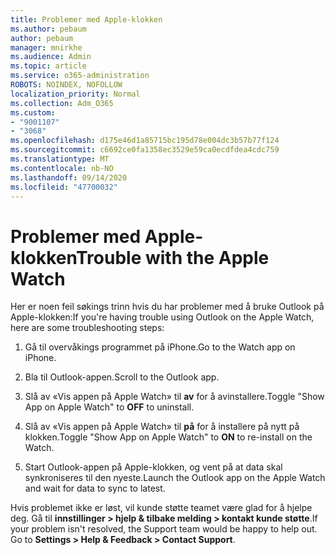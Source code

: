 ```yaml
---
title: Problemer med Apple-klokken
ms.author: pebaum
author: pebaum
manager: mnirkhe
ms.audience: Admin
ms.topic: article
ms.service: o365-administration
ROBOTS: NOINDEX, NOFOLLOW
localization_priority: Normal
ms.collection: Adm_O365
ms.custom:
- "9001107"
- "3068"
ms.openlocfilehash: d175e46d1a85715bc195d78e004dc3b57b77f124
ms.sourcegitcommit: c6692ce0fa1358ec3529e59ca0ecdfdea4cdc759
ms.translationtype: MT
ms.contentlocale: nb-NO
ms.lasthandoff: 09/14/2020
ms.locfileid: "47700032"
---
```

# <a name="trouble-with-the-apple-watch"></a><span data-ttu-id="90a01-102">Problemer med Apple-klokken</span><span class="sxs-lookup"><span data-stu-id="90a01-102">Trouble with the Apple Watch</span></span>

<span data-ttu-id="90a01-103">Her er noen feil søkings trinn hvis du har problemer med å bruke Outlook på Apple-klokken:</span><span class="sxs-lookup"><span data-stu-id="90a01-103">If you're having trouble using Outlook on the Apple Watch, here are some troubleshooting steps:</span></span> 

1. <span data-ttu-id="90a01-104">Gå til overvåkings programmet på iPhone.</span><span class="sxs-lookup"><span data-stu-id="90a01-104">Go to the Watch app on iPhone.</span></span>

2. <span data-ttu-id="90a01-105">Bla til Outlook-appen.</span><span class="sxs-lookup"><span data-stu-id="90a01-105">Scroll to the Outlook app.</span></span>

3. <span data-ttu-id="90a01-106">Slå av «Vis appen på Apple Watch» til **av** for å avinstallere.</span><span class="sxs-lookup"><span data-stu-id="90a01-106">Toggle "Show App on Apple Watch" to **OFF** to uninstall.</span></span>

4. <span data-ttu-id="90a01-107">Slå av «Vis appen på Apple Watch» til **på** for å installere på nytt på klokken.</span><span class="sxs-lookup"><span data-stu-id="90a01-107">Toggle "Show App on Apple Watch" to **ON** to re-install on the Watch.</span></span>

5. <span data-ttu-id="90a01-108">Start Outlook-appen på Apple-klokken, og vent på at data skal synkroniseres til den nyeste.</span><span class="sxs-lookup"><span data-stu-id="90a01-108">Launch the Outlook app on the Apple Watch and wait for data to sync to latest.</span></span> 

<span data-ttu-id="90a01-109">Hvis problemet ikke er løst, vil kunde støtte teamet være glad for å hjelpe deg. Gå til **innstillinger > hjelp & tilbake melding > kontakt kunde støtte**.</span><span class="sxs-lookup"><span data-stu-id="90a01-109">If your problem isn't resolved, the Support team would be happy to help out. Go to **Settings > Help & Feedback > Contact Support**.</span></span> 